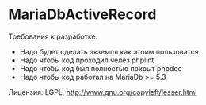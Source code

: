 MariaDbActiveRecord
===================

Требования к разработке.
* Надо будет сделать экземпл как этоим пользоватся
* Надо чтобы код проходил челез phplint
* Надо чтобы код был полностью покрыт phpdoc
* Надо чтобы код работал на MariaDb >= 5.3

Лицензия:
LGPL, http://www.gnu.org/copyleft/lesser.html

